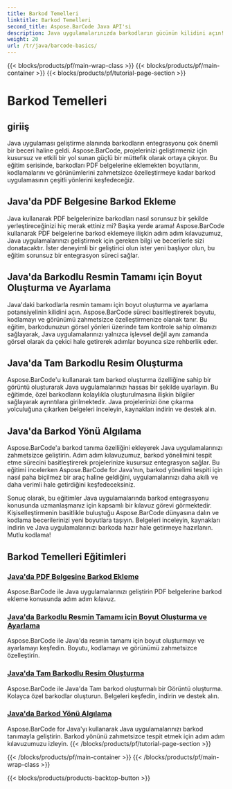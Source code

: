 ```yaml
---
title: Barkod Temelleri
linktitle: Barkod Temelleri
second_title: Aspose.BarCode Java API'si
description: Java uygulamalarınızda barkodların gücünün kilidini açın! Sorunsuz entegrasyon, özelleştirme ve tanıma için Aspose.BarCode eğitimlerine dalın.
weight: 20
url: /tr/java/barcode-basics/
---
```


{{< blocks/products/pf/main-wrap-class >}}
{{< blocks/products/pf/main-container >}}
{{< blocks/products/pf/tutorial-page-section >}}

# Barkod Temelleri


## giriiş

Java uygulaması geliştirme alanında barkodların entegrasyonu çok önemli bir beceri haline geldi. Aspose.BarCode, projelerinizi geliştirmeniz için kusursuz ve etkili bir yol sunan güçlü bir müttefik olarak ortaya çıkıyor. Bu eğitim serisinde, barkodları PDF belgelerine eklemekten boyutlarını, kodlamalarını ve görünümlerini zahmetsizce özelleştirmeye kadar barkod uygulamasının çeşitli yönlerini keşfedeceğiz.

## Java'da PDF Belgesine Barkod Ekleme

Java kullanarak PDF belgelerinize barkodları nasıl sorunsuz bir şekilde yerleştireceğinizi hiç merak ettiniz mi? Başka yerde arama! Aspose.BarCode kullanarak PDF belgelerine barkod eklemeye ilişkin adım adım kılavuzumuz, Java uygulamalarınızı geliştirmek için gereken bilgi ve becerilerle sizi donatacaktır. İster deneyimli bir geliştirici olun ister yeni başlıyor olun, bu eğitim sorunsuz bir entegrasyon süreci sağlar.

## Java'da Barkodlu Resmin Tamamı için Boyut Oluşturma ve Ayarlama

Java'daki barkodlarla resmin tamamı için boyut oluşturma ve ayarlama potansiyelinin kilidini açın. Aspose.BarCode süreci basitleştirerek boyutu, kodlamayı ve görünümü zahmetsizce özelleştirmenize olanak tanır. Bu eğitim, barkodunuzun görsel yönleri üzerinde tam kontrole sahip olmanızı sağlayarak, Java uygulamalarınızı yalnızca işlevsel değil aynı zamanda görsel olarak da çekici hale getirerek adımlar boyunca size rehberlik eder.

## Java'da Tam Barkodlu Resim Oluşturma

Aspose.BarCode'u kullanarak tam barkod oluşturma özelliğine sahip bir görüntü oluşturarak Java uygulamalarınızı hassas bir şekilde uyarlayın. Bu eğitimde, özel barkodların kolaylıkla oluşturulmasına ilişkin bilgiler sağlayarak ayrıntılara girilmektedir. Java projelerinizi öne çıkarma yolculuğuna çıkarken belgeleri inceleyin, kaynakları indirin ve destek alın.

## Java'da Barkod Yönü Algılama

Aspose.BarCode'a barkod tanıma özelliğini ekleyerek Java uygulamalarınızı zahmetsizce geliştirin. Adım adım kılavuzumuz, barkod yönelimini tespit etme sürecini basitleştirerek projelerinize kusursuz entegrasyon sağlar. Bu eğitimi incelerken Aspose.BarCode for Java'nın, barkod yönelimi tespiti için nasıl paha biçilmez bir araç haline geldiğini, uygulamalarınızı daha akıllı ve daha verimli hale getirdiğini keşfedeceksiniz.

Sonuç olarak, bu eğitimler Java uygulamalarında barkod entegrasyonu konusunda uzmanlaşmanız için kapsamlı bir kılavuz görevi görmektedir. Kişiselleştirmenin basitlikle buluştuğu Aspose.BarCode dünyasına dalın ve kodlama becerilerinizi yeni boyutlara taşıyın. Belgeleri inceleyin, kaynakları indirin ve Java uygulamalarınızı barkoda hazır hale getirmeye hazırlanın. Mutlu kodlama!
## Barkod Temelleri Eğitimleri
### [Java'da PDF Belgesine Barkod Ekleme](./adding-barcode-to-pdf-document/)
Aspose.BarCode ile Java uygulamalarınızı geliştirin PDF belgelerine barkod ekleme konusunda adım adım kılavuz.
### [Java'da Barkodlu Resmin Tamamı için Boyut Oluşturma ve Ayarlama](./creating-setting-size-whole-picture-barcode/)
Aspose.BarCode ile Java'da resmin tamamı için boyut oluşturmayı ve ayarlamayı keşfedin. Boyutu, kodlamayı ve görünümü zahmetsizce özelleştirin.
### [Java'da Tam Barkodlu Resim Oluşturma](./creating-image-exact-barcode/)
Aspose.BarCode ile Java'da Tam barkod oluşturmalı bir Görüntü oluşturma. Kolayca özel barkodlar oluşturun. Belgeleri keşfedin, indirin ve destek alın.
### [Java'da Barkod Yönü Algılama](./detecting-barcode-orientation/)
Aspose.BarCode for Java'yı kullanarak Java uygulamalarınızı barkod tanımayla geliştirin. Barkod yönünü zahmetsizce tespit etmek için adım adım kılavuzumuzu izleyin.
{{< /blocks/products/pf/tutorial-page-section >}}

{{< /blocks/products/pf/main-container >}}
{{< /blocks/products/pf/main-wrap-class >}}

{{< blocks/products/products-backtop-button >}}
